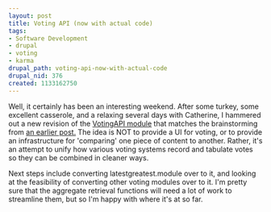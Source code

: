 ```yaml
--- 
layout: post
title: Voting API (now with actual code)
tags: 
- Software Development
- drupal
- voting
- karma
drupal_path: voting-api-now-with-actual-code
drupal_nid: 376
created: 1133162750
---
```

Well, it certainly has been an interesting weekend. After some turkey, some excellent casserole, and a relaxing several days with Catherine, I hammered out a new revision of the <a href="http://drupal.org/node/36041">VotingAPI module</a> that matches the brainstorming from <a href="http://jeff.viapositiva.net/archives/2005/11/voting_api_thou.html">an earlier post.</a> The idea is NOT to provide a UI for voting, or to provide an infrastructure for 'comparing' one piece of content to another. Rather, it's an attempt to unify how various voting systems record and tabulate votes so they can be combined in cleaner ways.

Next steps include converting latestgreatest.module over to it, and looking at the feasibility of converting other voting modules over to it. I'm pretty sure that the aggregate retrieval functions will need a lot of work to streamline them, but so I'm happy with where it's at so far.
